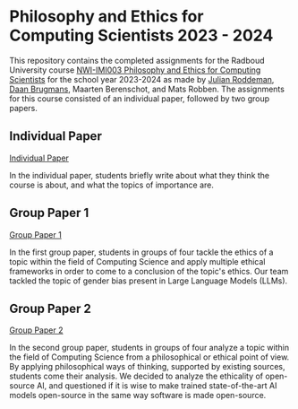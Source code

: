 # Philosophy and Ethics for Computing Scientists 2023 - 2024

This repository contains the completed assignments for the Radboud University course [NWI-IMI003 Philosophy and Ethics for Computing Scientists](https://www.ru.nl/courseguides/science/vm/osirislinks/imi/nwi-imi003/) for the school year 2023-2024 as made by [Julian Roddeman](https://github.com/JulianRodd), [Daan Brugmans](https://github.com/daanbrugmans), Maarten Berenschot, and Mats Robben.
The assignments for this course consisted of an individual paper, followed by two group papers.

## Individual Paper
[Individual Paper](Individual%20Paper/individual-formative-assignment.pdf)

In the individual paper, students briefly write about what they think the course is about, and what the topics of importance are.

## Group Paper 1
[Group Paper 1](group-paper-1.pdf)

In the first group paper, students in groups of four tackle the ethics of a topic within the field of Computing Science and apply multiple ethical frameworks in order to come to a conclusion of the topic's ethics.
Our team tackled the topic of gender bias present in Large Language Models (LLMs).

## Group Paper 2
[Group Paper 2](group-paper-2.pdf)

In the second group paper, students in groups of four analyze a topic within the field of Computing Science from a philosophical or ethical point of view. 
By applying philosophical ways of thinking, supported by existing sources, students come their analysis.
We decided to analyze the ethicality of open-source AI, and questioned if it is wise to make trained state-of-the-art AI models open-source in the same way software is made open-source.